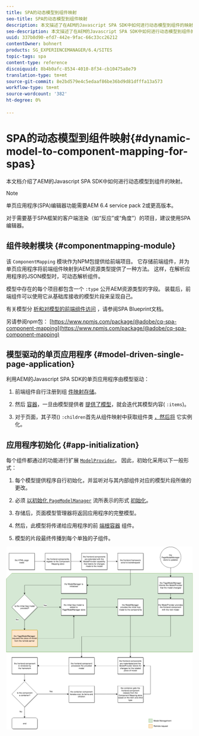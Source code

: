 ```yaml
---
title: SPA的动态模型到组件映射
seo-title: SPA的动态模型到组件映射
description: 本文描述了在AEM的Javascript SPA SDK中如何进行动态模型到组件的映射。
seo-description: 本文描述了在AEM的Javascript SPA SDK中如何进行动态模型到组件的映射。
uuid: 337b8d90-efd7-442e-9fac-66c33cc26212
contentOwner: bohnert
products: SG_EXPERIENCEMANAGER/6.4/SITES
topic-tags: spa
content-type: reference
discoiquuid: 8b4b0afc-8534-4010-8f34-cb10475a8e79
translation-type: tm+mt
source-git-commit: 8e2bd579e4c5edaaf86be36bd9d81dfffa13a573
workflow-type: tm+mt
source-wordcount: '382'
ht-degree: 0%

---
```



# SPA的动态模型到组件映射{#dynamic-model-to-component-mapping-for-spas}

本文档介绍了AEM的Javascript SPA SDK中如何进行动态模型到组件的映射。

>[!NOTE]
>单页应用程序(SPA)编辑器功能需要AEM 6.4 service pack 2或更高版本。
>
>对于需要基于SPA框架的客户端渲染（如“反应”或“角度”）的项目，建议使用SPA编辑器。

## 组件映射模块 {#componentmapping-module}

该 `ComponentMapping` 模块作为NPM包提供给前端项目。 它存储前端组件，并为单页应用程序将前端组件映射到AEM资源类型提供了一种方法。 这样，在解析应用程序的JSON模型时，可动态解析组件。

模型中存在的每个项目都包含一个 `:type` 公开AEM资源类型的字段。 装载后，前端组件可以使用它从基础库接收的模型片段来呈现自己。

有关模型分 [析和对模型的前端组件访问](/help/sites-developing/spa-blueprint.md) ，请参阅SPA Blueprint文档。

另请参阅npm包： [https://www.npmjs.com/package/@adobe/cq-spa-component-mapping](https://www.npmjs.com/package/@adobe/cq-spa-component-mapping)

## 模型驱动的单页应用程序 {#model-driven-single-page-application}

利用AEM的Javascript SPA SDK的单页应用程序由模型驱动：

1. 前端组件自行注册到组 [件映射存储](/help/sites-developing/spa-dynamic-model-to-component-mapping.md#componentmapping-module)。
1. 然后 [容器](/help/sites-developing/spa-blueprint.md#container)，一旦由模型提供者 [提供了模型](/help/sites-developing/spa-blueprint.md#the-model-provider)，就会迭代其模型内容( `:items`)。

1. 对于页面，其子项() `:children`首先从组件映射中获取组件类 [，然后将](/help/sites-developing/spa-blueprint.md#componentmapping) 它实例化。

## 应用程序初始化 {#app-initialization}

每个组件都通过的功能进行扩展 [`ModelProvider`](/help/sites-developing/spa-blueprint.md#the-model-provider)。 因此，初始化采用以下一般形式：

1. 每个模型提供程序自行初始化，并监听对与其内部组件对应的模型片段所做的更改。
1. 必须 [ 以初始化 `PageModelManager`](/help/sites-developing/spa-blueprint.md#pagemodelmanager) 流所表示的形式 [初始化](/help/sites-developing/spa-blueprint.md)。

1. 存储后，页面模型管理器将返回应用程序的完整模型。
1. 然后，此模型将传递给应用程序的前 [端根容器](/help/sites-developing/spa-blueprint.md#container) 组件。
1. 模型的片段最终传播到每个单独的子组件。

![app_model_initialization](assets/app_model_initialization.png)

